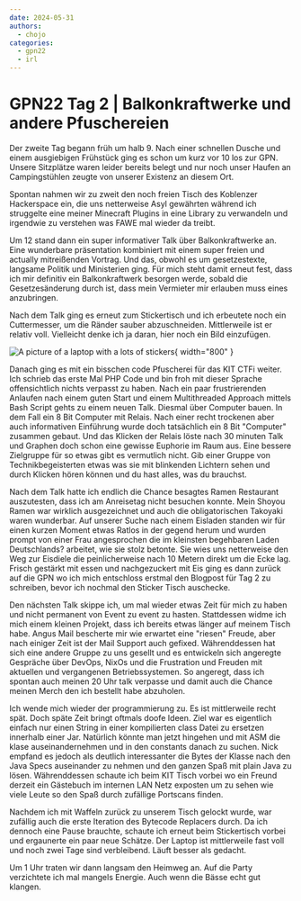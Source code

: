 ```yaml
---
date: 2024-05-31
authors:
  - chojo  
categories:
  - gpn22
  - irl
---
```


# GPN22 Tag 2 | Balkonkraftwerke und andere Pfuschereien

Der zweite Tag begann früh um halb 9. Nach einer schnellen Dusche und einem ausgiebigen Frühstück ging es schon um kurz vor 10 los zur GPN. Unsere Sitzplätze waren leider bereits belegt und nur noch unser Haufen an Campingstühlen zeugte von unserer Existenz an diesem Ort.
<!-- more -->

Spontan nahmen wir zu zweit den noch freien Tisch des Koblenzer Hackerspace ein, die uns netterweise Asyl gewährten während ich struggelte eine meiner Minecraft Plugins in eine Library zu verwandeln und irgendwie zu verstehen was FAWE mal wieder da treibt.

Um 12 stand dann ein super informativer Talk über Balkonkraftwerke an. Eine wunderbare präsentation kombiniert mit einem super freien und actually mitreißenden Vortrag. Und das, obwohl es um gesetzestexte, langsame Politik und Ministerien ging. Für mich steht damit erneut fest, dass ich mir definitiv ein Balkonkraftwerk besorgen werde, sobald die Gesetzesänderung durch ist, dass mein Vermieter mir erlauben muss eines anzubringen.

Nach dem Talk ging es erneut zum Stickertisch und ich erbeutete noch ein Cuttermesser, um die Ränder sauber abzuschneiden. Mittlerweile ist er relativ voll. Vielleicht denke ich ja daran, hier noch ein Bild einzufügen.

![A picture of a laptop with a lots of stickers](/assets/images/gpn22_laptop_day_2.jpg){ width="800" }

Danach ging es mit ein bisschen code Pfuscherei für das KIT CTFi weiter. Ich schrieb das erste Mal PHP Code und bin froh mit dieser Sprache offensichtlich nichts verpasst zu haben. Nach ein paar frustrierenden Anlaufen nach einem guten Start und einem Multithreaded Approach mittels Bash Script gehts zu einem neuen Talk. Diesmal über Computer bauen. In dem Fall ein 8 Bit Computer mit Relais. Nach einer recht trockenen aber auch informativen Einführung wurde doch tatsächlich ein 8 Bit "Computer" zusammen gebaut. Und das Klicken der Relais löste nach 30 minuten Talk und Graphen doch schon eine gewisse Euphorie im Raum aus. Eine bessere Zielgruppe für so etwas gibt es vermutlich nicht. Gib einer Gruppe von Technikbegeisterten etwas was sie mit blinkenden Lichtern sehen und durch Klicken hören können und du hast alles, was du brauchst.

Nach dem Talk hatte ich endlich die Chance besagtes Ramen Restaurant auszutesten, dass ich am Anreisetag nicht besuchen konnte. Mein Shoyou Ramen war wirklich ausgezeichnet und auch die obligatorischen Takoyaki waren wunderbar. Auf unserer Suche nach einem Eisladen standen wir für einen kurzen Moment etwas Ratlos in der gegend herum und wurden prompt von einer Frau angesprochen die im kleinsten begehbaren Laden Deutschlands? arbeitet, wie sie stolz betonte. Sie wies uns netterweise den Weg zur Eisdiele die peinlicherweise nach 10 Metern direkt um die Ecke lag. Frisch gestärkt mit essen und nachgezuckert mit Eis ging es dann zurück auf die GPN wo ich mich entschloss erstmal den Blogpost für Tag 2 zu schreiben, bevor ich nochmal den Sticker Tisch auschecke.   

Den nächsten Talk skippe ich, um mal wieder etwas Zeit für mich zu haben und nicht permanent von Event zu event zu hasten. Stattdessen widme ich mich einem kleinen Projekt, dass ich bereits etwas länger auf meinem Tisch habe. Angus Mail bescherte mir wie erwartet eine "riesen" Freude, aber nach einiger Zeit ist der Mail Support auch gefixed. Währenddessen hat sich eine andere Gruppe zu uns gesellt und es entwickeln sich angeregte Gespräche über DevOps, NixOs und die Frustration und Freuden mit aktuellen und vergangenen Betriebssystemen. So angeregt, dass ich spontan auch meinen 20 Uhr talk verpasse und damit auch die Chance meinen Merch den ich bestellt habe abzuholen.

Ich wende mich wieder der programmierung zu. Es ist mittlerweile recht spät. Doch späte Zeit bringt oftmals doofe Ideen. Ziel war es eigentlich einfach nur einen String in einer kompilierten class Datei zu ersetzen innerhalb einer Jar. Natürlich könnte man jetzt hingehen und mit ASM die klase auseinandernehmen und in den constants danach zu suchen. Nick empfand es jedoch als deutlich interessanter die Bytes der Klasse nach den Java Specs auseinander zu nehmen und den ganzen Spaß mit plain Java zu lösen. Währenddessen schaute ich beim KIT Tisch vorbei wo ein Freund derzeit ein Gästebuch im internen LAN Netz exposten um zu sehen wie viele Leute so den Spaß durch zufällige Portscans finden.

Nachdem ich mit Waffeln zurück zu unserem Tisch gelockt wurde, war zufällig auch die erste Iteration des Bytecode Replacers durch. Da ich dennoch eine Pause brauchte, schaute ich erneut beim Stickertisch vorbei und ergaunerte ein paar neue Schätze. Der Laptop ist mittlerweile fast voll und noch zwei Tage sind verbleibend. Läuft besser als gedacht.

Um 1 Uhr traten wir dann langsam den Heimweg an. Auf die Party verzichtete ich mal mangels Energie. Auch wenn die Bässe echt gut klangen.

